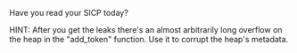Have you read your SICP today?

HINT: After you get the leaks there's an almost arbitrarily long overflow on the heap in the "add_token" function. Use it to corrupt the heap's metadata.
